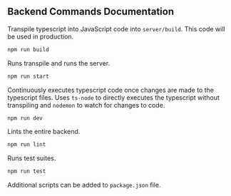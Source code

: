 ## Backend Commands Documentation

Transpile typescript into JavaScript code into ```server/build```. This code will be used in production.
```Bash
npm run build
``` 
Runs transpile and runs the server.
```Bash
npm run start
``` 
Continuously executes typescript code once changes are made to the typescript files. Uses ```ts-node``` to directly executes the typescript without transpiling and ```nodemon``` to watch for changes to code.
```Bash
npm run dev
``` 
Lints the entire backend.
```Bash
npm run lint
``` 
Runs test suites.
```Bash
npm run test
``` 

Additional scripts can be added to ```package.json``` file.